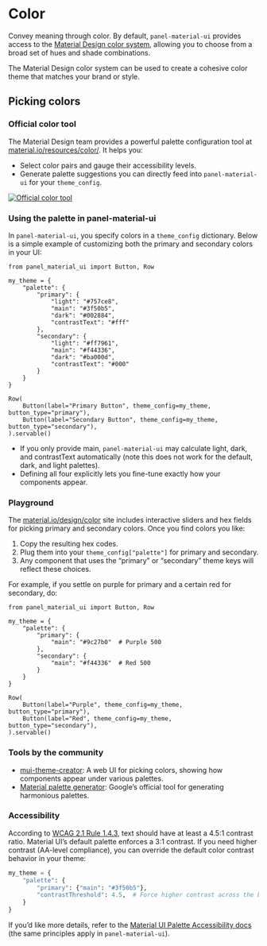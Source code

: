 # Color

Convey meaning through color. By default, `panel-material-ui` provides access to the [Material Design color system](https://m2.material.io/design/color/the-color-system.html#color-usage-and-palettes), allowing you to choose from a broad set of hues and shade combinations.

The Material Design color system can be used to create a cohesive color theme that matches your brand or style.

## Picking colors

### Official color tool

The Material Design team provides a powerful palette configuration tool at [material.io/resources/color/](https://material.io/resources/color/). It helps you:

- Select color pairs and gauge their accessibility levels.
- Generate palette suggestions you can directly feed into `panel-material-ui` for your `theme_config`.

[![Official color tool](https://mui.com/static/images/color/colorTool.png)](https://m2.material.io/inline-tools/color/)

### Using the palette in panel-material-ui

In `panel-material-ui`, you specify colors in a `theme_config` dictionary. Below is a simple example of customizing both the primary and secondary colors in your UI:

```{pyodide}
from panel_material_ui import Button, Row

my_theme = {
    "palette": {
        "primary": {
            "light": "#757ce8",
            "main": "#3f50b5",
            "dark": "#002884",
            "contrastText": "#fff"
        },
        "secondary": {
            "light": "#ff7961",
            "main": "#f44336",
            "dark": "#ba000d",
            "contrastText": "#000"
        }
    }
}

Row(
    Button(label="Primary Button", theme_config=my_theme, button_type="primary"),
    Button(label="Secondary Button", theme_config=my_theme, button_type="secondary"),
).servable()
```

- If you only provide main, `panel-material-ui` may calculate light, dark, and contrastText automatically (note this does not work for the default, dark, and light palettes).
- Defining all four explicitly lets you fine-tune exactly how your components appear.

### Playground

The [material.io/design/color](https://m2.material.io/design/color/the-color-system.html#tools-for-picking-colors) site includes interactive sliders and hex fields for picking primary and secondary colors. Once you find colors you like:

1. Copy the resulting hex codes.
2. Plug them into your `theme_config["palette"]` for primary and secondary.
3. Any component that uses the “primary” or “secondary” theme keys will reflect these choices.

For example, if you settle on purple for primary and a certain red for secondary, do:

```{pyodide}
from panel_material_ui import Button, Row

my_theme = {
    "palette": {
        "primary": {
            "main": "#9c27b0"  # Purple 500
        },
        "secondary": {
            "main": "#f44336"  # Red 500
        }
    }
}

Row(
    Button(label="Purple", theme_config=my_theme, button_type="primary"),
    Button(label="Red", theme_config=my_theme, button_type="secondary"),
).servable()
```

### Tools by the community

- [mui-theme-creator](https://zenoo.github.io/mui-theme-creator/): A web UI for picking colors, showing how components appear under various palettes.
- [Material palette generator](https://material.io/inline-tools/color/): Google’s official tool for generating harmonious palettes.

### Accessibility

According to [WCAG 2.1 Rule 1.4.3](https://www.w3.org/WAI/WCAG21/Understanding/contrast-minimum.html), text should have at least a 4.5:1 contrast ratio. Material UI’s default palette enforces a 3:1 contrast. If you need higher contrast (AA-level compliance), you can override the default color contrast behavior in your theme:

```python
my_theme = {
    "palette": {
        "primary": {"main": "#3f50b5"},
        "contrastThreshold": 4.5,  # Force higher contrast across the board
    }
}
```

If you’d like more details, refer to the [Material UI Palette Accessibility docs](https://mui.com/material-ui/customization/palette/#accessibility) (the same principles apply in `panel-material-ui`).
